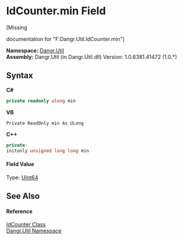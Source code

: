 # IdCounter.min Field
 

\[Missing <summary> documentation for "F:Dangr.Util.IdCounter.min"\]

**Namespace:**&nbsp;<a href="N_Dangr_Util">Dangr.Util</a><br />**Assembly:**&nbsp;Dangr.Util (in Dangr.Util.dll) Version: 1.0.6381.41472 (1.0.*)

## Syntax

**C#**<br />
``` C#
private readonly ulong min
```

**VB**<br />
``` VB
Private ReadOnly min As ULong
```

**C++**<br />
``` C++
private:
initonly unsigned long long min
```


#### Field Value
Type: <a href="http://msdn2.microsoft.com/en-us/library/06cf7918" target="_blank">UInt64</a>

## See Also


#### Reference
<a href="T_Dangr_Util_IdCounter">IdCounter Class</a><br /><a href="N_Dangr_Util">Dangr.Util Namespace</a><br />